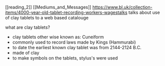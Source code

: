 [[reading_2]]
[[Mediums_and_Messages]]
https://www.bl.uk/collection-items/4000-year-old-tablet-recording-workers-wagestalks 
talks about use of clay tablets to a web based catalouge 

what are clay tablets?
- clay tablets other wise known as: Cuneiform 
- commonly used to record laws made by Kings (Hammurabi)
- to date the earliest known clay tablet was from 2144-2124 B.C.
- made of clay
- to make symbols on the tablets, stylus's were used